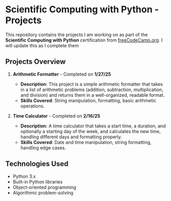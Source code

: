 # Scientific Computing with Python - Projects

This repository contains the projects I am working on as part of the **Scientific Computing with Python** certification from [freeCodeCamp.org](https://www.freecodecamp.org/). I will update this as I complete them

## Projects Overview

1. **Arithmetic Formatter** - Completed on **1/27/25**
   - **Description**: This project is a simple arithmetic formatter that takes in a list of arithmetic problems (addition, subtraction, multiplication, and division) and returns them in a well-organized, readable format.
   - **Skills Covered**: String manipulation, formatting, basic arithmetic operations.

2. **Time Calculator** - Completed on **2/16/25**
   - **Description**: A time calculator that takes a start time, a duration, and optionally a starting day of the week, and calculates the new time, handling different days and formatting properly.
   - **Skills Covered**: Date and time manipulation, string formatting, handling edge cases.

## Technologies Used
- Python 3.x
- Built-in Python libraries
- Object-oriented programming
- Algorithmic problem-solving
